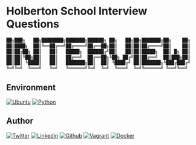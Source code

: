 # Holberton School Interview Questions

```python
██╗███╗   ██╗████████╗███████╗██████╗ ██╗   ██╗██╗███████╗██╗    ██╗
██║████╗  ██║╚══██╔══╝██╔════╝██╔══██╗██║   ██║██║██╔════╝██║    ██║
██║██╔██╗ ██║   ██║   █████╗  ██████╔╝██║   ██║██║█████╗  ██║ █╗ ██║
██║██║╚██╗██║   ██║   ██╔══╝  ██╔══██╗╚██╗ ██╔╝██║██╔══╝  ██║███╗██║
██║██║ ╚████║   ██║   ███████╗██║  ██║ ╚████╔╝ ██║███████╗╚███╔███╔╝
╚═╝╚═╝  ╚═══╝   ╚═╝   ╚══════╝╚═╝  ╚═╝  ╚═══╝  ╚═╝╚══════╝ ╚══╝╚══╝
```

## Environment

[![Ubuntu](https://img.shields.io/static/v1?label=&message=Ubuntu&color=E95420&logo=Ubuntu&logoColor=E95420&labelColor=2F333A)](https://ubuntu.com/)<!-- ubuntu -->
[![Python](https://img.shields.io/static/v1?label=&message=Python&color=FFD43B&logo=python&logoColor=3776AB&labelColor=2F333A)](https://www.python.org)<!-- python-->

## Author
<!-- twitter -->
[![Twitter](https://img.shields.io/twitter/follow/ralex_uy?style=social)](https://twitter.com/ralex_uy) <!-- linkedin --> [![Linkedin](https://img.shields.io/badge/LinkedIn-+28K-blue?style=social&logo=linkedin)](https://www.linkedin.com/in/ronald-rivero/) <!-- github --> [![Github](https://img.shields.io/github/followers/ralexrivero?style=social)](https://github.com/ralexrivero/) <!-- vagrant --> [![Vagrant](https://img.shields.io/static/v1?label=&message=Vagrant%20Profile&color=1868F2&logo=vagrant&labelColor=2F333A)](https://app.vagrantup.com/ralexrivero) <!-- docker --> [![Docker](https://img.shields.io/static/v1?label=&message=Docker%20Profile&color=2496ED&logo=Docker&labelColor=2F333A)](https://hub.docker.com/u/ralexrivero)
